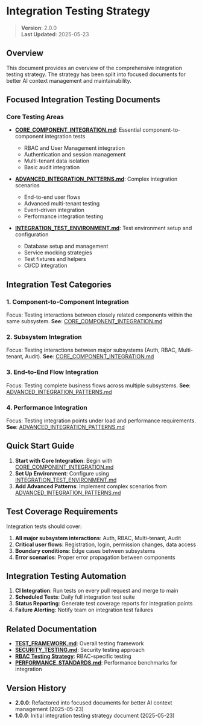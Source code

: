 
# Integration Testing Strategy

> **Version**: 2.0.0  
> **Last Updated**: 2025-05-23

## Overview

This document provides an overview of the comprehensive integration testing strategy. The strategy has been split into focused documents for better AI context management and maintainability.

## Focused Integration Testing Documents

### Core Testing Areas

- **[CORE_COMPONENT_INTEGRATION.md](docs/testing/CORE_COMPONENT_INTEGRATION.md)**: Essential component-to-component integration tests
  - RBAC and User Management integration
  - Authentication and session management
  - Multi-tenant data isolation
  - Basic audit integration

- **[ADVANCED_INTEGRATION_PATTERNS.md](docs/testing/ADVANCED_INTEGRATION_PATTERNS.md)**: Complex integration scenarios
  - End-to-end user flows
  - Advanced multi-tenant testing
  - Event-driven integration
  - Performance integration testing

- **[INTEGRATION_TEST_ENVIRONMENT.md](docs/testing/INTEGRATION_TEST_ENVIRONMENT.md)**: Test environment setup and configuration
  - Database setup and management
  - Service mocking strategies
  - Test fixtures and helpers
  - CI/CD integration

## Integration Test Categories

### 1. Component-to-Component Integration
Focus: Testing interactions between closely related components within the same subsystem.
**See**: [CORE_COMPONENT_INTEGRATION.md](docs/testing/CORE_COMPONENT_INTEGRATION.md)

### 2. Subsystem Integration
Focus: Testing interactions between major subsystems (Auth, RBAC, Multi-tenant, Audit).
**See**: [CORE_COMPONENT_INTEGRATION.md](docs/testing/CORE_COMPONENT_INTEGRATION.md)

### 3. End-to-End Flow Integration
Focus: Testing complete business flows across multiple subsystems.
**See**: [ADVANCED_INTEGRATION_PATTERNS.md](docs/testing/ADVANCED_INTEGRATION_PATTERNS.md)

### 4. Performance Integration
Focus: Testing integration points under load and performance requirements.
**See**: [ADVANCED_INTEGRATION_PATTERNS.md](docs/testing/ADVANCED_INTEGRATION_PATTERNS.md)

## Quick Start Guide

1. **Start with Core Integration**: Begin with [CORE_COMPONENT_INTEGRATION.md](docs/testing/CORE_COMPONENT_INTEGRATION.md)
2. **Set Up Environment**: Configure using [INTEGRATION_TEST_ENVIRONMENT.md](docs/testing/INTEGRATION_TEST_ENVIRONMENT.md)
3. **Add Advanced Patterns**: Implement complex scenarios from [ADVANCED_INTEGRATION_PATTERNS.md](docs/testing/ADVANCED_INTEGRATION_PATTERNS.md)

## Test Coverage Requirements

Integration tests should cover:

1. **All major subsystem interactions**: Auth, RBAC, Multi-tenant, Audit
2. **Critical user flows**: Registration, login, permission changes, data access
3. **Boundary conditions**: Edge cases between subsystems
4. **Error scenarios**: Proper error propagation between components

## Integration Testing Automation

1. **CI Integration**: Run tests on every pull request and merge to main
2. **Scheduled Tests**: Daily full integration test suite
3. **Status Reporting**: Generate test coverage reports for integration points
4. **Failure Alerting**: Notify team on integration test failures

## Related Documentation

- **[TEST_FRAMEWORK.md](docs/TEST_FRAMEWORK.md)**: Overall testing framework
- **[SECURITY_TESTING.md](docs/testing/SECURITY_TESTING.md)**: Security testing approach
- **[RBAC Testing Strategy](docs/rbac/TESTING_STRATEGY.md)**: RBAC-specific testing
- **[PERFORMANCE_STANDARDS.md](docs/PERFORMANCE_STANDARDS.md)**: Performance benchmarks for integration

## Version History

- **2.0.0**: Refactored into focused documents for better AI context management (2025-05-23)
- **1.0.0**: Initial integration testing strategy document (2025-05-23)
